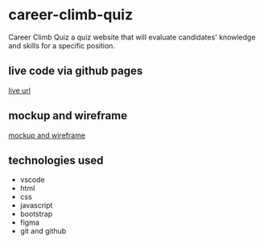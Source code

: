 # career-climb-quiz

Career Climb Quiz a quiz website that will evaluate candidates' knowledge and skills for a specific position.

## live code via github pages

[live url](https://fahmi-aldairi.github.io/Quiz-project/)

## mockup and wireframe

[mockup and wireframe](https://www.figma.com/file/TUOIMfyykxu4TbZQvcAfbL/CCQ---wireframe%2Fmockup?node-id=25-58&t=a62CkK0AIr56uQl5-0)

## technologies used

- vscode
- html
- css
- javascript
- bootstrap
- figma
- git and github
